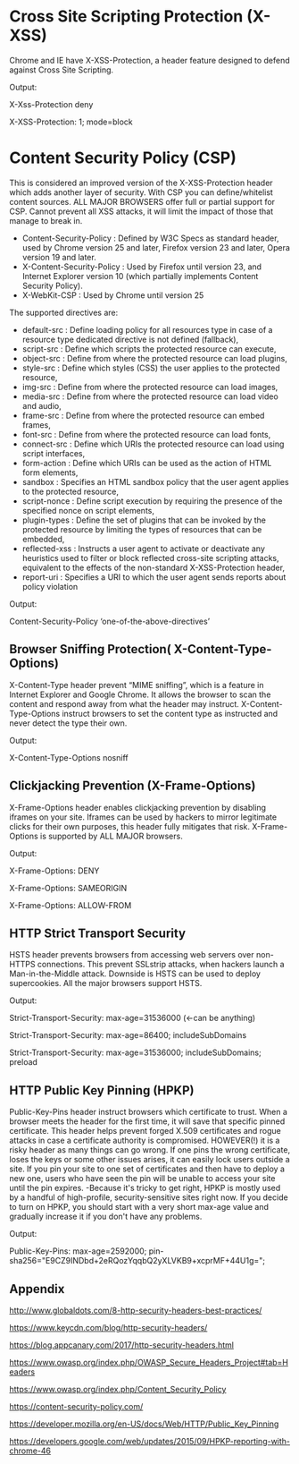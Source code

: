 # Cross Site Scripting Protection (X-XSS)
Chrome and IE have X-XSS-Protection, a header feature designed to defend against Cross Site Scripting.


Output:

X-Xss-Protection deny

X-XSS-Protection: 1; mode=block


# Content Security Policy (CSP)
This is considered an improved version of the X-XSS-Protection header which adds another layer of security. With CSP you can define/whitelist content sources. ALL MAJOR BROWSERS offer full or partial support for CSP.
Cannot prevent all XSS attacks, it will limit the impact of those that manage to break in.


 
- Content-Security-Policy : Defined by W3C Specs as standard header, used by Chrome version 25 and later, Firefox version 23 and later, Opera version 19 and later.
- X-Content-Security-Policy : Used by Firefox until version 23, and Internet Explorer version 10 (which partially implements Content Security Policy).
- X-WebKit-CSP : Used by Chrome until version 25

The supported directives are: 

- default-src : Define loading policy for all resources type in case of a resource type dedicated directive is not defined (fallback),
- script-src : Define which scripts the protected resource can execute,
- object-src : Define from where the protected resource can load plugins,
- style-src : Define which styles (CSS) the user applies to the protected resource,
- img-src : Define from where the protected resource can load images,
- media-src : Define from where the protected resource can load video and audio,
- frame-src : Define from where the protected resource can embed frames,
- font-src : Define from where the protected resource can load fonts,
- connect-src : Define which URIs the protected resource can load using script interfaces,
- form-action : Define which URIs can be used as the action of HTML form elements,
- sandbox : Specifies an HTML sandbox policy that the user agent applies to the protected resource,
- script-nonce : Define script execution by requiring the presence of the specified nonce on script elements,
- plugin-types : Define the set of plugins that can be invoked by the protected resource by limiting the types of resources that can be embedded,
- reflected-xss : Instructs a user agent to activate or deactivate any heuristics used to filter or block reflected cross-site scripting attacks, equivalent to the effects of the non-standard X-XSS-Protection header,
- report-uri : Specifies a URI to which the user agent sends reports about policy violation



Output:

Content-Security-Policy ‘one-of-the-above-directives’


## Browser Sniffing Protection( X-Content-Type-Options)
X-Content-Type header prevent “MIME sniffing”, which is a feature in Internet Explorer and Google Chrome. It allows the browser to scan the content and respond away from what the header may instruct.
X-Content-Type-Options instruct browsers to set the content type as instructed and never detect the type their own.



Output:

X-Content-Type-Options nosniff


## Clickjacking Prevention (X-Frame-Options)
X-Frame-Options header enables clickjacking prevention by disabling iframes on your site. Iframes can be used by hackers to mirror legitimate clicks for their own purposes, this header fully mitigates that risk.
X-Frame-Options is supported by ALL MAJOR browsers.



Output:

X-Frame-Options: DENY

X-Frame-Options: SAMEORIGIN

X-Frame-Options: ALLOW-FROM


## HTTP Strict Transport Security
HSTS header prevents browsers from accessing web servers over non-HTTPS connections. This prevent SSLstrip attacks, when hackers launch a Man-in-the-Middle attack.
Downside is HSTS can be used to deploy supercookies.
All the major browsers support HSTS.



Output:

Strict-Transport-Security: max-age=31536000 (<-can be anything)

Strict-Transport-Security: max-age=86400; includeSubDomains

Strict-Transport-Security: max-age=31536000; includeSubDomains; preload


## HTTP Public Key Pinning (HPKP) 
Public-Key-Pins header instruct browsers which certificate to trust. When a browser meets the header for the first time, it will save that specific pinned certificate. This header helps prevent forged X.509 certificates and rogue attacks in case a certificate authority is compromised.
HOWEVER(!) it is a risky header as many things can go wrong. If one pins the wrong certificate, loses the keys or some other issues arises, it can easily lock users outside a site.  If you pin your site to one set of certificates and then have to deploy a new one, users who have seen the pin will be unable to access your site until the pin expires.
-Because it's tricky to get right, HPKP is mostly used by a handful of high-profile, security-sensitive sites right now. If you decide to turn on HPKP, you should start with a very short max-age value and gradually increase it if you don't have any problems.

Output:

Public-Key-Pins: max-age=2592000; pin-sha256="E9CZ9INDbd+2eRQozYqqbQ2yXLVKB9+xcprMF+44U1g=";

## Appendix

http://www.globaldots.com/8-http-security-headers-best-practices/

https://www.keycdn.com/blog/http-security-headers/

https://blog.appcanary.com/2017/http-security-headers.html

https://www.owasp.org/index.php/OWASP_Secure_Headers_Project#tab=Headers

https://www.owasp.org/index.php/Content_Security_Policy

https://content-security-policy.com/

https://developer.mozilla.org/en-US/docs/Web/HTTP/Public_Key_Pinning

https://developers.google.com/web/updates/2015/09/HPKP-reporting-with-chrome-46
